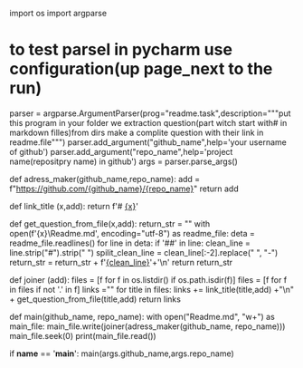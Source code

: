 import os
import argparse

# to test parsel in pycharm use configuration(up page_next to the run)
parser = argparse.ArgumentParser(prog="readme.task",description="""put this program in your folder
 we extraction question(part witch start with# in markdown filles)from dirs
 make a complite question with their link in readme.file""")
parser.add_argument("github_name",help='your username of github')
parser.add_argument("repo_name",help='project name(repositpry name) in github')
args = parser.parse_args()

def adress_maker(github_name,repo_name):
    add = f"https://github.com/{github_name}/{repo_name}"
    return add


def link_title (x,add):
   return f'# [{x}]({add}/blob/main/{x}/Readme.md)'


def get_question_from_file(x,add):
    return_str = ""
    with open(f'{x}\\Readme.md', encoding="utf-8") as readme_file:
        deta = readme_file.readlines()
        for line in deta:
            if '##' in line:
                clean_line = line.strip("#").strip(" ")
                spilit_clean_line = clean_line[:-2].replace(" ", "-")
                return_str = return_str + f'[{clean_line}]({add}/blob/main/{x}#{spilit_clean_line})'+'\n'
    return return_str


def joiner (add):
    files = [f for f in os.listdir() if os.path.isdir(f)]
    files = [f for f in files if not '.' in f]
    links =""
    for title in files:
        links += link_title(title,add) +"\n" + get_question_from_file(title,add)
    return links

def main(github_name, repo_name):
    with open("Readme.md", "w+") as main_file:
        main_file.write(joiner(adress_maker(github_name, repo_name)))
        main_file.seek(0)
        print(main_file.read())

if __name__ == '__main__':
    main(args.github_name,args.repo_name)
